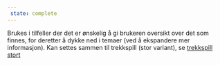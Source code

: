 ```yaml
---
 state: complete
---
```

Brukes i tilfeller der det er ønskelig å gi brukeren oversikt over det som finnes, for deretter å dykke ned i temaer (ved å ekspandere mer informasjon). Kan settes sammen til trekkspill (stor variant), se [trekkspill stort](../../patterns/01-molekyler-02-navigation-02-trekkspill-panel/01-molekyler-02-navigation-02-trekkspill-panel.html)
